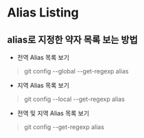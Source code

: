 # Alias Listing

## alias로 지정한 약자 목록 보는 방법

* 전역 Alias 목록 보기
> git config --global --get-regexp alias

* 지역 Alias 목록 보기
> git config --local --get-regexp alias

* 전역 및 지역 Alias 목록 보기
> git config --get-regexp alias

```

```